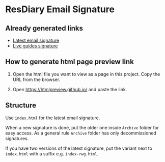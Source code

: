 # ResDiary Email Signature

## Already generated links

- [Latest email signature](https://htmlpreview.github.io/?https://github.com/aurimas-resdiary/ResDiary-Email-Signature/blob/master/index.html)
- [Live guides signature](https://htmlpreview.github.io/?https://github.com/aurimas-resdiary/ResDiary-Email-Signature/blob/master/index-live-guides.html)

## How to generate html page preview link

1. Open the html file you want to view as a page in this project. Copy the URL from the browser.

2. Open <https://htmlpreview.github.io/> and paste the link.

## Structure

Use `index.html` for the latest email signature.  

When a new signature is done, put the older one inside `Archive` folder for easy access. As a general rule `Archive` folder has only decommissioned signatures.

If you have two versions of the latest signature, put the variant next to `index.html` with a suffix e.g. `index-rwg.html`.
